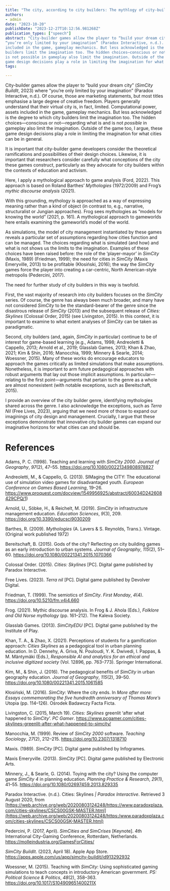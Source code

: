 ```yaml
---
title: "The city, according to city builders: The mythlogy of city-builder games"
authors:
- admin
date: "2023-10-20"
publishDate: "2023-12-27T10:12:56.981268Z"
publication_types: ["speech"]
abstract: "City-builder games allow the player to “build your dream city” (SimCity BuildIt, 2023) where 
“you’re only limited by your imagination” (Paradox Interactive, n.d.). Of course, those are  marketing statements, but most titles emphasise a large degree of creative freedom. Players  generally understand that their virtual city is, in fact, limited. Computational power, assets 
included in the game, gameplay mechanics. But less acknowledged is the degree to which city
builders limit the imagination too. The hidden choices—conscious or not—regarding what is and 
is not possible in gameplay also limit the imagination. Outside of the game too, I argue, these 
game design decisions play a role in limiting the imagination for what cities can be in general."
tags:

---
```


City-builder games allow the player to “build your dream city” (*‎SimCity BuildIt*, 2023) where “you’re only limited by your imagination” (Paradox Interactive, n.d.). Of course, those are marketing statements, but most titles emphasise a large degree of creative freedom. Players generally understand that their virtual city is, in fact, limited. Computational power, assets included in the game, gameplay mechanics. But less acknowledged is the degree to which city builders limit the imagination too. The hidden choices—conscious or not—regarding what is and is not *possible* in gameplay also limit the imagination. Outside of the game too, I argue, these game design decisions play a role in limiting the imagination for what cities can be in general.

It is important that city-builder game developers consider the theoretical ramifications and possibilities of their design choices. Likewise, it is important that researchers consider carefully what conceptions of the city these games construct, particularly as they advocate for city builders within the contexts of education and activism.

Here, I apply a mythological approach to game analysis (Ford, 2022). This approach is based on Roland Barthes’ *Mythologies* (1972/2009) and Frog’s *mythic discourse analysis* (2021).

With this grounding, mythology is approached as a way of expressing meaning rather than a kind of object (in contrast to, e.g., narrative, structuralist or Jungian approaches). Frog sees mythologies as “models for knowing the world” (2021, p. 161). A mythological approach to gameworlds here entails examining the gameworld’s model of the world.

As simulations, the model of city management instantiated by these games reveals a particular set of assumptions regarding how cities function and can be managed. The choices regarding what is simulated (and how) and what is not shows us the limits to the imagination. Examples of these choices have been raised before: the role of the ‘player-mayor’ in *SimCity* (Maxis, 1989) (Friedman, 1999); the need for cities in *SimCity* (Maxis Emeryville, 2013) to be profitable (Kłosiński, 2016); the way the *SimCity* games force the player into creating a car-centric, North American-style metropolis (Pedercini, 2017).

The need for further study of city builders in this way is twofold.

First, the vast majority of research into city builders focuses on the *SimCity* series. Of course, the genre has always been much broader, and many have not considered *SimCity* to be the standard-bearer of the genre since the disastrous release of *SimCity* (2013) and the subsequent release of *Cities: Skylines* (Colossal Order, 2015) (see Livingston, 2015). In this context, it is important to examine to what extent analyses of *SimCity* can be taken as paradigmatic.

Second, city builders (and, again, *SimCity* in particular) continue to be of interest for game-based learning (e.g., Adams, 1998; Andreoletti & Cappello, 2013; Arnold et al., 2019; Glasslab Games, 2013; Khan & Zhao, 2021; Kim & Shin, 2016; Manocchia, 1999; Minnery & Searle, 2014; Woessner, 2015). Many of these works do encourage educators to approach the games critically as limited simulations that make assumptions. Nonetheless, it is important to arm future pedagogical approaches with robust arguments that lay out those implicit assumptions. In particular—relating to the first point—arguments that pertain to the genre as a whole are almost nonexistent (with notable exceptions, such as Bereitschaft, 2015).

I provide an overview of the city builder genre, identifying mythologies shared across the genre. I also acknowledge the exceptions, such as *Terra Nil* (Free Lives, 2023), arguing that we need more of those to expand our imaginings of city design and management. Crucially, I argue that these exceptions demonstrate that innovative city builder games can expand our imaginative horizons for what cities can and should be.

# References

Adams, P. C. (1998). Teaching and learning with *SimCity 2000*. *Journal of
Geography*, *97*(2), 47–55. https://doi.org/10.1080/00221349808978827

Andreoletti, M., & Cappello, G. (2013). SIMaging the CITY: The educational use of
simulation video games for disadvantaged youth. *European Conference on Games
Based Learning*, 19–26. https://www.proquest.com/docview/1549956925/abstract/60034D242608429CPQ/1)

Arnold, U., Söbke, H., & Reichelt, M. (2019). *SimCity* in infrastructure management education. *Education Sciences*, *9*(3), 209. https://doi.org/10.3390/educsci9030209

Barthes, R. (2009). *Mythologies* (A. Lavers & S. Reynolds, Trans.). Vintage. (Original work published 1972)

Bereitschaft, B. (2015). Gods of the city? Reflecting on city building games as an early introduction to urban systems. *Journal of Geography*, *115*(2), 51–60. https://doi.org/10.1080/00221341.2015.1070366

Colossal Order. (2015). *Cities: Skylines* [PC]. Digital game published by Paradox Interactive.

Free Lives. (2023). *Terra nil* [PC]. Digital game published by Devolver Digital.

Friedman, T. (1999). The semiotics of *SimCity*. *First Monday*, *4*(4). https://doi.org/10.5210/fm.v4i4.660

Frog. (2021). Mythic discourse analysis. In Frog & J. Ahola (Eds.), *Folklore and Old Norse mythology* (pp. 161–212). The Kaleva Society.

Glasslab Games. (2013). *SimCityEDU* [PC]. Digital game published by the Institute of Play.

Khan, T. A., & Zhao, X. (2021). Perceptions of students for a gamification approach: *Cities Skylines* as a pedagogical tool in urban planning education. In D. Dennehy, A. Griva, N. Pouloudi, Y. K. Dwivedi, I. Pappas, & M. Mäntymäki (Eds.), *Responsible AI and analytics for an ethical and inclusive digitized society* (Vol. 12896, pp. 763–773). Springer International.

Kim, M., & Shin, J. (2016). The pedagogical benefits of *SimCity* in urban geography education. *Journal of Geography*, *115*(2), 39–50. https://doi.org/10.1080/00221341.2015.1061585

Kłosiński, M. (2016). *SimCity*: Where the city ends. In *More after more: Essays commemorating the five hundredth anniversary of Thomas More’s* Utopia (pp. 114–126). Ośrodek Badawczy Facta Ficta.

Livingston, C. (2015, March 19). *Cities: Skylines* greenlit ‘after what happened to *SimCity*’. *PC Gamer*. https://www.pcgamer.com/cities-skylines-greenlit-after-what-happened-to-simcity/

Manocchia, M. (1999). Review of *SimCity 2000* software. *Teaching Sociology*, *27*(2), 212–215. https://doi.org/10.2307/1318710

Maxis. (1989). *SimCity* [PC]. Digital game published by Infogrames.

Maxis Emeryville. (2013). *SimCity* [PC]. Digital game published by Electronic Arts.

Minnery, J., & Searle, G. (2014). Toying with the city? Using the computer game *SimCity 4* in planning education. *Planning Practice & Research*, *29*(1), 41–55. https://doi.org/10.1080/02697459.2013.829335

Paradox Interactive. (n.d.). Cities: Skylines *| Paradox Interactive*. Retrieved 3 August 2020, from [https://web.archive.org/web/20200803124248/https://www.paradoxplaza.com/cities-skylines/CSCS00GSK-MASTER.html](https://web.archive.org/web/20200803124248/https:/www.paradoxplaza.com/cities-skylines/CSCS00GSK-MASTER.html)

Pedercini, P. (2017, April). *SimCities and SimCrises* [Keynote]. 4th International City-Gaming Conference, Rotterdam, Netherlands. https://molleindustria.org/GamesForCities/

*‎SimCity BuildIt*. (2023, April 18). Apple App Store. https://apps.apple.com/us/app/simcity-buildit/id913292932

Woessner, M. (2015). Teaching with *SimCity*: Using sophisticated gaming simulations to teach concepts in introductory American government. *PS: Political Science & Politics*, *48*(2), 358–363. https://doi.org/10.1017/S104909651400211X
